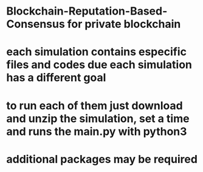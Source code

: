 # Blockchain-Reputation-Based-Consensus for private blockchain

# each simulation contains especific files and codes due each simulation has a different goal

# to run each of them just download and unzip the simulation, set a time and runs the main.py with python3

# additional packages may be required
